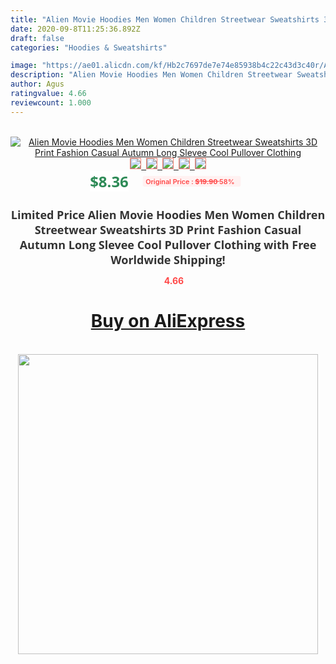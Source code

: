 ```yaml
---
title: "Alien Movie Hoodies Men Women Children Streetwear Sweatshirts 3D Print Fashion Casual Autumn Long Slevee Cool Pullover Clothing"
date: 2020-09-8T11:25:36.892Z
draft: false
categories: "Hoodies & Sweatshirts"

image: "https://ae01.alicdn.com/kf/Hb2c7697de7e74e85938b4c22c43d3c40r/Alien-Movie-Hoodies-Men-Women-Children-Streetwear-Sweatshirts-3D-Print-Fashion-Casual-Autumn-Long-Slevee-Cool.jpg"
description: "Alien Movie Hoodies Men Women Children Streetwear Sweatshirts 3D Print Fashion Casual Autumn Long Slevee Cool Pullover Clothing"
author: Agus
ratingvalue: 4.66
reviewcount: 1.000
---
```

<br>
<div style="text-align: center;">
<a href="https://s.click.aliexpress.com/e/_9h8A3j" target="_blank" rel="nofollow noopener noreferrer"><img alt="Alien Movie Hoodies Men Women Children Streetwear Sweatshirts 3D Print Fashion Casual Autumn Long Slevee Cool Pullover Clothing" class="magnifier-image" src="https://ae01.alicdn.com/kf/Hb2c7697de7e74e85938b4c22c43d3c40r/Alien-Movie-Hoodies-Men-Women-Children-Streetwear-Sweatshirts-3D-Print-Fashion-Casual-Autumn-Long-Slevee-Cool.jpg_640x640.jpg">
<br>
<img style="border:1px solid salmon" src="https://ae01.alicdn.com/kf/Hb2c7697de7e74e85938b4c22c43d3c40r/Alien-Movie-Hoodies-Men-Women-Children-Streetwear-Sweatshirts-3D-Print-Fashion-Casual-Autumn-Long-Slevee-Cool.jpg_120x120.jpg">&nbsp;&nbsp;<img style="border:1px solid salmon" src="https://ae01.alicdn.com/kf/Hfaebc36e7f83422dbce733e7fa3056e8q/Alien-Movie-Hoodies-Men-Women-Children-Streetwear-Sweatshirts-3D-Print-Fashion-Casual-Autumn-Long-Slevee-Cool.jpg_120x120.jpg">&nbsp;&nbsp;<img style="border:1px solid salmon" src="https://ae01.alicdn.com/kf/Ha7f9876389824ab688721844f467edd5K/Alien-Movie-Hoodies-Men-Women-Children-Streetwear-Sweatshirts-3D-Print-Fashion-Casual-Autumn-Long-Slevee-Cool.jpg_120x120.jpg">&nbsp;&nbsp;<img style="border:1px solid salmon" src="https://ae01.alicdn.com/kf/H9dce297032fa40eaa8f337082ec637d4i/Alien-Movie-Hoodies-Men-Women-Children-Streetwear-Sweatshirts-3D-Print-Fashion-Casual-Autumn-Long-Slevee-Cool.jpg_120x120.jpg">&nbsp;&nbsp;<img style="border:1px solid salmon" src="https://ae01.alicdn.com/kf/Ha7c5a4631364456db009df7f4b9783cay/Alien-Movie-Hoodies-Men-Women-Children-Streetwear-Sweatshirts-3D-Print-Fashion-Casual-Autumn-Long-Slevee-Cool.jpg_120x120.jpg"></a></div><br0>
<div style="text-align: center;"><span style="background-color: white; border: 0px; box-sizing: border-box; color: seagreen; display: inline-block; font-family: &quot;open sans&quot; , &quot;arial&quot; , &quot;helvetica&quot; , sans-serif , &quot;heiti&quot;; font-size: 24px; font-stretch: inherit; font-weight: 700; line-height: inherit; margin: 0px 10px 0px 0px; padding: 0px; vertical-align: middle;">$8.36 </span>
<span style="background: rgb(255 , 241 , 241); border-radius: 3px; border: 0px; box-sizing: border-box; color: #ff4747; display: inline-block; font-family: inherit; font-size: 12px; font-stretch: inherit; font-style: inherit; font-variant: inherit; font-weight: 600; line-height: inherit; margin: 0px; padding: 2px 5px; transform: scale(0.9); vertical-align: middle;">Original Price : <b style="text-decoration: line-through;">$19.90 </b> 58%&nbsp;&nbsp;</span></div>
<h1 style="color: #333333; display: inline-block; font-family: &quot;open sans&quot; , &quot;arial&quot; , &quot;helvetica&quot; , sans-serif , &quot;heiti&quot;; font-size: 18px; font-stretch: inherit; font-weight: 700; text-align: center;">Limited Price Alien Movie Hoodies Men Women Children Streetwear Sweatshirts 3D Print Fashion Casual Autumn Long Slevee Cool Pullover Clothing with Free Worldwide Shipping!</h1>
<div style="color: #ff4747; text-align: center;">
<img src="https://4.bp.blogspot.com/-M0ZcTcb-5uY/XleCXlxnR4I/AAAAAAAAAEc/OrjgMkXV1oMQFaCRZj5HQwOCBcu3w1FegCPcBGAYYCw/s1600/star.png" style="height: 15px;">&nbsp;<b>4.66</b></div>
<div class="button_cont" align="center"><a class="buynow_a" href="https://s.click.aliexpress.com/e/_9h8A3j" target="_blank" rel="nofollow noopener noreferrer"><H1>Buy on AliExpress</H1></a></div><br>
<div class="separator" style="clear: both; text-align: center;">
<img src="https://lh3.googleusercontent.com/-pTy5HemUv9M/XlePHvY0dAI/AAAAAAAAAE4/0nX5iRUoIWY8eMW9Dpxeirr157OZliDIgCLcBGAsYHQ/s1600/badge.gif" width="480">
</div>
